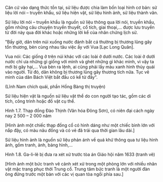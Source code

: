 Căn cứ vào dạng thức tồn tại, sử liệu được chia làm bốn loại hình cơ bản: sử liệu lời nói – truyền khẩu, sử liệu hiện vật, sử liệu hình ảnh, sử liệu thành văn.

Sử liệu lời nói – truyền khẩu là nguồn sử liệu thông qua lời nói, truyền khẩu, gồm những câu chuyện truyền thuyết, cổ tích, giai thoại,... được lưu truyền từ đời này qua đời khác hoặc những lời kể của nhân chứng lịch sử.

"Bấy giờ, dân trên núi xuống nước đánh bắt cá thường bị thương lũng gây tổn thương, bèn cùng nhau tâu việc ấy với Vua [Lạc Long Quân].

Vua nói: Các giống ở trên núi khác với các loài ở dưới nước. Các loài ở dưới nước chỉ ưa những gì giống với mình và ghét những gì khác mình, vì vậy ta mới bị gây hại,... Vua bèn ra lệnh, ai cũng phải lấy màu xanh hình thủy quái vào người. Từ đó, dân không bị thương lũng gây thương tích nữa. Tục vẽ mình của dân Bách Việt bắt đầu có kể từ đấy".

(Lĩnh Nam chích quái, phần Hồng Bàng thị truyện)

Sử liệu hiện vật là nguồn sử liệu vật thể do con người tạo tác, gồm các di tích, công trình hoặc đồ vật cụ thể.

Hình 1.7. Thạp đồng Đào Thịnh (Văn hóa Đông Sơn), có niên đại cách ngày nay 2 500 – 2 000 năm

[Hình ảnh một chiếc thạp đồng cổ có hình dáng như một chiếc bình lớn với nắp đậy, có màu nâu đồng và có vẻ đã trải qua thời gian lâu dài.]

Sử liệu hình ảnh là nguồn sử liệu phản ánh về quá khứ thông qua tư liệu hình ảnh, gồm tranh, ảnh, bảng hình,...

Hình 1.8. Ga-li-lê bị đưa ra xét xử trước tòa án Giáo hội năm 1633 (tranh vẽ)

[Hình ảnh một bức tranh vẽ cảnh xét xử trong một phòng lớn với nhiều nhân vật mặc trang phục thời Trung cổ. Trung tâm bức tranh là một người đàn ông đứng trước một bàn với các vị quan tòa ngồi phía sau.]
